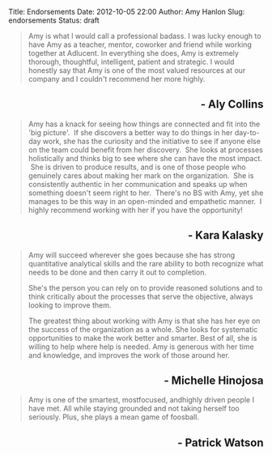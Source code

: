 Title: Endorsements
Date: 2012-10-05 22:00
Author: Amy Hanlon
Slug: endorsements
Status: draft

> Amy is what I would call a professional badass. I was lucky
> enough to have Amy as a teacher, mentor, coworker and friend while
> working together at Adlucent. In everything she does, Amy is extremely
> thorough, thoughtful, intelligent, patient and strategic. I would
> honestly say that Amy is one of the most valued resources at our
> company and I couldn't recommend her more highly.

<h2 style="text-align:right">- Aly Collins</h2>

> Amy has a knack for seeing how things are connected and fit into the
> 'big picture'.  If she discovers a better way to do things in her
> day-to-day work, she has the curiosity and the initiative
> to see if anyone else on the team could benefit from her discovery.
>  She looks at processes holistically and thinks big to see where she
> can have the most impact.  She is driven to produce results, and is
> one of those people who genuinely cares about making her mark on the
> organization.  She is consistently authentic in her
> communication and speaks up when something doesn't seem right to her.
>  There's no BS with Amy, yet she manages to be this way in an
> open-minded and empathetic manner.  I highly recommend working with
> her if you have the opportunity!

<h2 style="text-align:right">- Kara Kalasky</h2>

> Amy will succeed wherever she goes because she has strong
> quantitative analytical skills and the rare ability to both
> recognize what needs to be done and then carry it out to completion.
>
> She's the person you can rely on to provide reasoned solutions and to
> think critically about the processes that serve the objective,
> always looking to improve them.
>
> The greatest thing about working with Amy is that she has her eye on
> the success of the organization as a whole. She looks for systematic
> opportunities to make the work better and smarter. Best of all, she is
> willing to help where help is needed. Amy is generous with her
> time and knowledge, and improves the work of those around her.

<h2 style="text-align:right">- Michelle Hinojosa    </h2>


> Amy is one of the smartest, mostfocused, andhighly
> driven people I have met. All while staying grounded and not taking
> herself too seriously. Plus, she plays a mean game of foosball.

<h2 style="text-align:right">- Patrick Watson   </h2>
